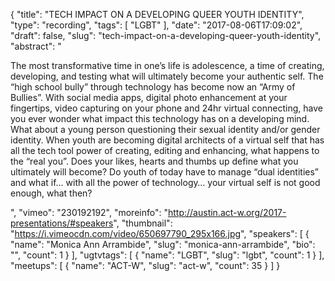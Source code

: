 {
  "title": "TECH IMPACT ON A DEVELOPING QUEER YOUTH IDENTITY",
  "type": "recording",
  "tags": [
    "LGBT"
  ],
  "date": "2017-08-06T17:09:02",
  "draft": false,
  "slug": "tech-impact-on-a-developing-queer-youth-identity",
  "abstract": "<p>The most transformative time in one’s life is adolescence, a time of creating, developing, and testing what will ultimately become your authentic self. The “high school bully” through technology has become now an “Army of Bullies”. With social media apps, digital photo enhancement at your fingertips, video capturing on your phone and 24hr virtual connecting, have you ever wonder what impact this technology has on a developing mind. What about a young person questioning their sexual identity and/or gender identity. When youth are becoming digital architects of a virtual self that has all the tech tool power of creating, editing and enhancing, what happens to the “real you”. Does your likes, hearts and thumbs up define what you ultimately will become? Do youth of today have to manage “dual identities” and what if… with all the power of technology… your virtual self is not good enough, what then?</p>",
  "vimeo": "230192192",
  "moreinfo": "http://austin.act-w.org/2017-presentations/#speakers",
  "thumbnail": "https://i.vimeocdn.com/video/650697790_295x166.jpg",
  "speakers": [
    {
      "name": "Monica Ann Arrambide",
      "slug": "monica-ann-arrambide",
      "bio": "",
      "count": 1
    }
  ],
  "ugtvtags": [
    {
      "name": "LGBT",
      "slug": "lgbt",
      "count": 1
    }
  ],
  "meetups": [
    {
      "name": "ACT-W",
      "slug": "act-w",
      "count": 35
    }
  ]
}